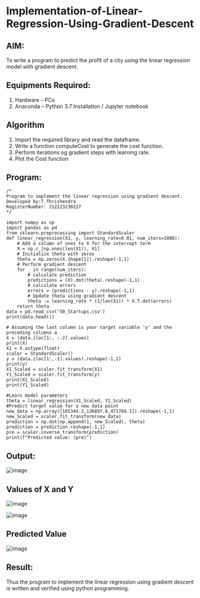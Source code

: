# Implementation-of-Linear-Regression-Using-Gradient-Descent

## AIM:
To write a program to predict the profit of a city using the linear regression model with gradient descent.

## Equipments Required:
1. Hardware – PCs
2. Anaconda – Python 3.7 Installation / Jupyter notebook

## Algorithm
1. Import the required library and read the dataframe.
2. Write a function computeCost to generate the cost function.
3. Perform iterations og gradient steps with learning rate.
4. Plot the Cost function 

## Program:
```
/*
Program to implement the linear regression using gradient descent.
Developed by:T.Thrishendra
RegisterNumber: 212223230227
*/
```
```
import numpy as np
import pandas as pd
from sklearn.preprocessing import StandardScaler
def linear_regression(X1, y, learning_rate=0.01, num_iters=1000):
    # Add a column of ones to X for the intercept term
    X = np.c_[np.ones(len(X1)), X1]
    # Initialize theta with zeros
    theta = np.zeros(X.shape[1]).reshape(-1,1)
    # Perform gradient descent
    for _ in range(num_iters):
        # calculate prediction
        predictions = (X).dot(theta).reshape(-1,1)
        # calculate errors
        errors = (predictions - y).reshape(-1,1)
        # Update theta using gradient descent
        theta -= learning_rate * (1/len(X1)) * X.T.dot(errors)
    return theta
data = pd.read_csv('50_Startups.csv')
print(data.head())
```
```
# Assuming the last column is your target variable 'y' and the preceding columns a
X = (data.iloc[1:, :-2].values)
print(X)
X1 = X.astype(float)
scaler = StandardScaler()
y = (data.iloc[1:,-1].values).reshape(-1,1)
print(y)
X1_Scaled = scaler.fit_transform(X1)
Y1_Scaled = scaler.fit_transform(y)
print(X1_Scaled)
print(Y1_Scaled)
```
```
#Learn model parameters
theta = linear_regression(X1_Scaled, Y1_Scaled)
#Predict target value for a new data point
new_data = np.array([165349.2,136897.8,471784.1]).reshape(-1,1)
new_Scaled = scaler.fit_transform(new_data)
prediction = np.dot(np.append(1, new_Scaled), theta)
prediction = prediction.reshape(-1,1)
pre = scaler.inverse_transform(prediction)
print(f"Predicted value: (pre)")
```

## Output:
![image](https://github.com/user-attachments/assets/0a709d39-5645-4188-b3a7-fec345a7fe86)

## Values of X and Y
![image](https://github.com/user-attachments/assets/9fe58d09-d0f6-4755-ae9b-17947d46504c)

![image](https://github.com/user-attachments/assets/59fa1388-0d37-4c5e-a5e4-2f5d10d109d3)

## Predicted Value
![image](https://github.com/user-attachments/assets/7ef530d8-587b-4eb7-8371-27a9621cb5a7)


## Result:
Thus the program to implement the linear regression using gradient descent is written and verified using python programming.
